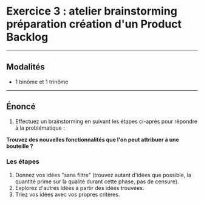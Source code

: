 # Exercice 3 : atelier brainstorming préparation création d'un Product Backlog

---

## Modalités

- 1 binôme et 1 trinôme

---

## Énoncé

1. Effectuez un brainstorming en suivant les étapes ci-après pour répondre à la problématique :

**Trouvez des nouvelles fonctionnalités que l'on peut attribuer à une bouteille ?**

### Les étapes

1. Donnez vos idées "sans filtre" (trouvez autant d'idées que possible, la quantité prime sur la qualité durant cette phase, pas de censure).
2. Explorez d'autres idées à partir des idées trouvées.
3. Triez vos idées avec vos propres critères.